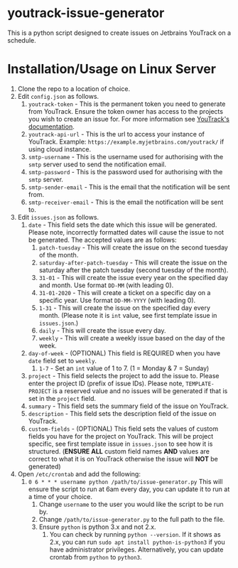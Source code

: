 # youtrack-issue-generator
This is a python script designed to create issues on Jetbrains YouTrack on a schedule.

# Installation/Usage on Linux Server
1. Clone the repo to a location of choice. 
2. Edit `config.json` as follows.
   1. `youtrack-token` - This is the permanent token you need to generate from YouTrack. Ensure the token owner has access to the projects you wish to create an issue for. For more information see [YouTrack's documentation](https://www.jetbrains.com/help/youtrack/devportal/Manage-Permanent-Token.html#obtain-permanent-token).
   2. `youtrack-api-url` - This is the url to access your instance of YouTrack.
   Example: `https://example.myjetbrains.com/youtrack/` if using cloud instance.
   3. `smtp-username` - This is the username used for authorising with the `smtp` server used to send the notification email.
   4. `smtp-password` - This is the password used for authorising with the `smtp` server.
   5. `smtp-sender-email` - This is the email that the notification will be sent from.
   6. `smtp-receiver-email` - This is the email the notification will be sent to.
3. Edit `issues.json` as follows.
   1. `date` - This field sets the date which this issue will be generated. Please note, incorrectly formatted dates will cause the issue to not be generated. The accepted values are as follows:
      1. `patch-tuesday` - This will create the issue on the second tuesday of the month. 
      2. `saturday-after-patch-tuesday` - This will create the issue on the saturday after the patch tuesday (second tuesday of the month).
      3. `31-01` - This will create the issue every year on the specified day and month. Use format `DD-MM` (with leading 0).
      4. `31-01-2020` - This will create a ticket on a specific day on a specific year. Use format `DD-MM-YYYY` (with leading 0).
      5. `1-31` - This will create the issue on the specified day every month. (Please note it is `int` value, see first template issue in `issues.json`.)
      6. `daily` - This will create the issue every day.
      7. `weekly` - This will create a weekly issue based on the day of the week.
   2. `day-of-week` - (OPTIONAL) This field is REQUIRED when you have `date` field set to `weekly`.
      1. `1-7` - Set an `int` value of 1 to 7. (1 = Monday & 7 = Sunday)
   3. `project` - This field selects the project to add the issue to. Please enter the project ID (prefix of issue IDs). 
   Please note, `TEMPLATE-PROJECT` is a reserved value and no issues will be generated if that is set in the `project` field. 
   4. `summary` - This field sets the summary field of the issue on YouTrack.
   5. `description` - This field sets the description field of the issue on YouTrack.
   6. `custom-fields` - (OPTIONAL) This field sets the values of custom fields you have for the project on YouTrack. This will be project specific, see first template issue in `issues.json` to see how it is structured. 
   (**ENSURE ALL** custom field names **AND** values are correct to what it is on YouTrack otherwise the issue will **NOT** be generated)
4. Open `/etc/crontab` and add the following:
   1. `0 6 * * * username python /path/to/issue-generator.py`
   This will ensure the script to run at 6am every day, you can update it to run at a time of your choice.
      1. Change `username` to the user you would like the script to be run by.
      2. Change `/path/to/issue-generator.py` to the full path to the file.
      3. Ensure `python` is python 3.x and not 2.x.
         1. You can check by running `python --version`. If it shows as 2.x, you can run `sudo apt install python-is-python3` if you have administrator privileges. Alternatively, you can update crontab from `python` to `python3`.

